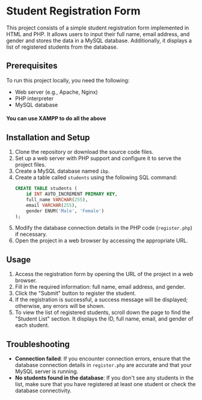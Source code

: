 # Student Registration Form

This project consists of a simple student registration form implemented in HTML and PHP. It allows users to input their full name, email address, and gender and stores the data in a MySQL database. Additionally, it displays a list of registered students from the database.

## Prerequisites

To run this project locally, you need the following:

- Web server (e.g., Apache, Nginx)
- PHP interpreter
- MySQL database

#### You can use XAMPP to do all the above

## Installation and Setup

1. Clone the repository or download the source code files.
2. Set up a web server with PHP support and configure it to serve the project files.
3. Create a MySQL database named `ibp`.
4. Create a table called `students` using the following SQL command:
    ```sql
    CREATE TABLE students (
        id INT AUTO_INCREMENT PRIMARY KEY,
        full_name VARCHAR(255),
        email VARCHAR(255),
        gender ENUM('Male', 'Female')
    );
    ```
5. Modify the database connection details in the PHP code (`register.php`) if necessary.
6. Open the project in a web browser by accessing the appropriate URL.

## Usage

1. Access the registration form by opening the URL of the project in a web browser.
2. Fill in the required information: full name, email address, and gender.
3. Click the "Submit" button to register the student.
4. If the registration is successful, a success message will be displayed; otherwise, any errors will be shown.
5. To view the list of registered students, scroll down the page to find the "Student List" section. It displays the ID, full name, email, and gender of each student.

## Troubleshooting

- **Connection failed**: If you encounter connection errors, ensure that the database connection details in `register.php` are accurate and that your MySQL server is running.
- **No students found in the database**: If you don't see any students in the list, make sure that you have registered at least one student or check the database connectivity.

